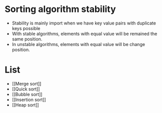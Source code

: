 # Sorting algorithm stability
- Stability is mainly import when we have key value pairs with duplicate keys possible
- With stable algorithms, elements with equal value will be remained the same position.
- In unstable algorithms, elements with equal value will be change position.
# List
- [[Merge sort]]
- [[Quick sort]]
- [[Bubble sort]]
- [[Insertion sort]]
- [[Heap sort]]